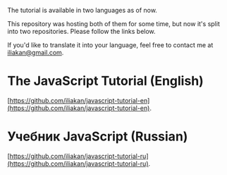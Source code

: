 The tutorial is available in two languages as of now.

This repository was hosting both of them for some time, but now it's split into two repositories. Please follow the links below.

If you'd like to translate it into your language, feel free to contact me at iliakan@gmail.com.

# The JavaScript Tutorial (English)

[https://github.com/iliakan/javascript-tutorial-en](https://github.com/iliakan/javascript-tutorial-en).

# Учебник JavaScript (Russian)

[https://github.com/iliakan/javascript-tutorial-ru](https://github.com/iliakan/javascript-tutorial-ru).
